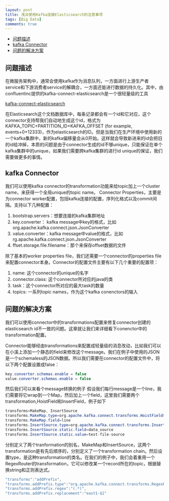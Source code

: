 ```yaml
---
layout: post
title: 浅淡使用Kafka连接Elasticsearch的注意事项
tags: [Big Data]
comments: true
---
```

* [问题描述](#%E9%97%AE%E9%A2%98%E6%8F%8F%E8%BF%B0)
* [kafka Connector](#kafka-connector)
* [问题的解决方案](#%E9%97%AE%E9%A2%98%E7%9A%84%E8%A7%A3%E5%86%B3%E6%96%B9%E6%A1%88)

## 问题描述
在微服务架构中，通常会使用kafka作为消息队列，一方面进行上游生产者service和下游消费者service的解耦合，一方面还能进行数据的持久化。其中，由confluentinc提供的kafka-connect-elasticsearch是一个很轻量级的工具

[kafka-connect-elasticsearch](https://github.com/confluentinc/kafka-connect-elasticsearch)

在Elasticsearch这个文档数据库中，每条记录都会有一个id和它对应，这个connector支持帮我们自动地生成这个id，格式为KAFKA_TOPIC+PARTITION_ID+KAFKA_OFFSET (for example, events+0+12333)，作为elasticsearch的ID。但是当我们在生产环境中使用新的一个kafka集群中，新的kafka偏移量会从0开始。这样就会导致新进来的id会把旧的id给冲掉，本质的问题是由于connector生成的id不够unique，只能保证在单个kafka集群中的unique，如果我们需要跨kafka集群的进行id unique的保证，我们需要做更多的事情。

## kafka Connector
我们可以使用kafka connector的transformation功能来给topic加上一个cluster name，来获得一个全局unique的topic name。
Connector Properties，主要是为connector worker配置，包括kafka连接的配置，序列化格式以及commit间隔。支持以下几种配置：
1. bootstrap.servers：想要连接的kafka集群地址
2. key.converter： kafka message中key的格式，比如org.apache.kafka.connect.json.JsonConverter
3. value.converter：kafka message中value的格式，比如 rg.apache.kafka.connect.json.JsonConverter
4. ffset.storage.file.filename：那个来保存offset数据的文件

除了基本的worker properties file，我们还需要一个connector的properties file来配置connector本身。Connector的配置文件主要有以下几个重要的配置项：
1. name: 这个connector的unique的名字
2. connector.class: 这个connector所对应的java的类
3. task：这个connector所对应的最大task的数量
4. topics: 一系列topic names，作为这个kafka conenctors的输入

## 问题的解决方案
我们可以使用connector中的transformations配置来修复connector创建的elasticsearch id不一致的问题。这章就让我们来详细看下conenctor中的transformation配置。

Connector能够经由transformations来配置成轻量级的消息改动，比如我们可以在小溪上添加一个静态的field来修改这个message。我们在例子中使用的JSON是一个schemaless的JSON数据。所以我们需要在connector的配置文件中，将以下两个配置设置成false：
~~~java
key.converter.schemas.enable = false
value.converter.schemas.enable = false
~~~
然后我们可以来看个message转换的例子
假设我们每行message是一个line，我们需要将它wrap到一个Map，然后加上一个field，这里我们需要两个transformation,HoistField和InsertField，例子如下
~~~java
transforms=MakeMap, InsertSource
transforms.MakeMap.type=org.apache.kafka.connect.transforms.HoistField$Value
transforms.MakeMap.field=line
transforms.InsertSource.type=org.apache.kafka.connect.transforms.InsertField$Value
transforms.InsertSource.static.field=data_source
transforms.InsertSource.static.value=test-file-source
~~~
分别定义了两个tranformation的别名，MakeMap和InsertSource，这两个transformation是有先后顺序的，分别定义了一个transformation chain。然后设置type，是这种transformation的类名。在我们的例子中，我们会着重用一个RegexRouter的transformation，它可以修改某一个record所在的topic，根据替换string和正则表达式。
~~~java
"transforms":"addPrefix",
"transforms.addPrefix.type":"org.apache.kafka.connect.transforms.RegexRouter",
"transforms.addPrefix.regex":"(.*)",
"transforms.addPrefix.replacement":"east1-$1"
~~~





